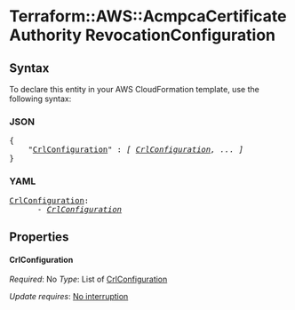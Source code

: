 # Terraform::AWS::AcmpcaCertificateAuthority RevocationConfiguration

## Syntax

To declare this entity in your AWS CloudFormation template, use the following syntax:

### JSON

<pre>
{
    "<a href="#crlconfiguration" title="CrlConfiguration">CrlConfiguration</a>" : <i>[ <a href="revocationconfiguration-crlconfiguration.md">CrlConfiguration</a>, ... ]</i>
}
</pre>

### YAML

<pre>
<a href="#crlconfiguration" title="CrlConfiguration">CrlConfiguration</a>: <i>
      - <a href="revocationconfiguration-crlconfiguration.md">CrlConfiguration</a></i>
</pre>

## Properties

#### CrlConfiguration

_Required_: No
_Type_: List of <a href="revocationconfiguration-crlconfiguration.md">CrlConfiguration</a>

_Update requires_: [No interruption](https://docs.aws.amazon.com/AWSCloudFormation/latest/UserGuide/using-cfn-updating-stacks-update-behaviors.html#update-no-interrupt)

